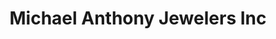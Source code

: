 ---
title: "Michael Anthony Jewelers Inc"
url: /wayne/michael-anthony-jewelers-inc-willowbrook-mall/
shop: watches
---